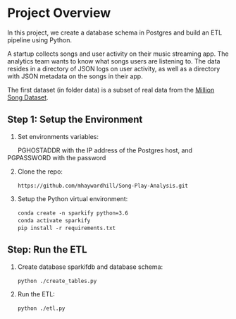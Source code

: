 # Project Overview

In this project, we create a database schema in Postgres and build an ETL pipeline using Python.  

A startup collects songs and user activity on their music streaming app. The analytics team wants to know what songs users are listening to. The data resides in a directory of JSON logs on user activity, as well as a directory with JSON metadata on the songs in their app.

The first dataset (in folder data) is a subset of real data from the [Million Song Dataset](http://millionsongdataset.com/).


## Step 1: Setup the Environment

1. Set environments variables:

  &nbsp;&nbsp;&nbsp;&nbsp;&nbsp;&nbsp;PGHOSTADDR with the IP address of the Postgres host, and PGPASSWORD with the password

2. Clone the repo:

&nbsp;&nbsp;&nbsp;&nbsp;&nbsp;&nbsp;`https://github.com/mhaywardhill/Song-Play-Analysis.git`

3. Setup the Python virtual environment:

&nbsp;&nbsp;&nbsp;&nbsp;&nbsp;&nbsp;`conda create -n sparkify python=3.6`  
&nbsp;&nbsp;&nbsp;&nbsp;&nbsp;&nbsp;`conda activate sparkify`  
&nbsp;&nbsp;&nbsp;&nbsp;&nbsp;&nbsp;`pip install -r requirements.txt`  

## Step: Run the ETL

1. Create database sparkifdb and database schema:

&nbsp;&nbsp;&nbsp;&nbsp;&nbsp;&nbsp;`python ./create_tables.py`  

2. Run the ETL:

&nbsp;&nbsp;&nbsp;&nbsp;&nbsp;&nbsp;`python ./etl.py`
